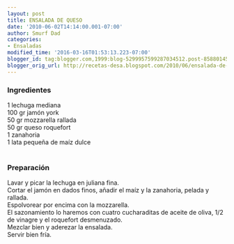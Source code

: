 ```yaml
---
layout: post
title: ENSALADA DE QUESO
date: '2010-06-02T14:14:00.001-07:00'
author: Smurf Dad
categories:
- Ensaladas
modified_time: '2016-03-16T01:53:13.223-07:00'
blogger_id: tag:blogger.com,1999:blog-5299957599287034512.post-8588014572740531778
blogger_orig_url: http://recetas-desa.blogspot.com/2010/06/ensalada-de-queso.html
---
```


<h3>Ingredientes</h3>1 lechuga mediana<br />100 gr jamón york<br />50 gr mozzarella rallada<br />50 gr queso roquefort<br />1 zanahoria<br />1 lata pequeña de maíz dulce<br /><br /><h3>Preparación</h3>Lavar y picar la lechuga en juliana fina.<br />Cortar el jamón en dados finos, añadir el maíz y la zanahoria, pelada y rallada.<br />Espolvorear por encima con la mozzarella.<br />El sazonamiento lo haremos con cuatro cucharaditas de aceite de oliva, 1/2 de vinagre y el roquefort desmenuzado.<br />Mezclar bien y aderezar la ensalada.<br />Servir bien fría.